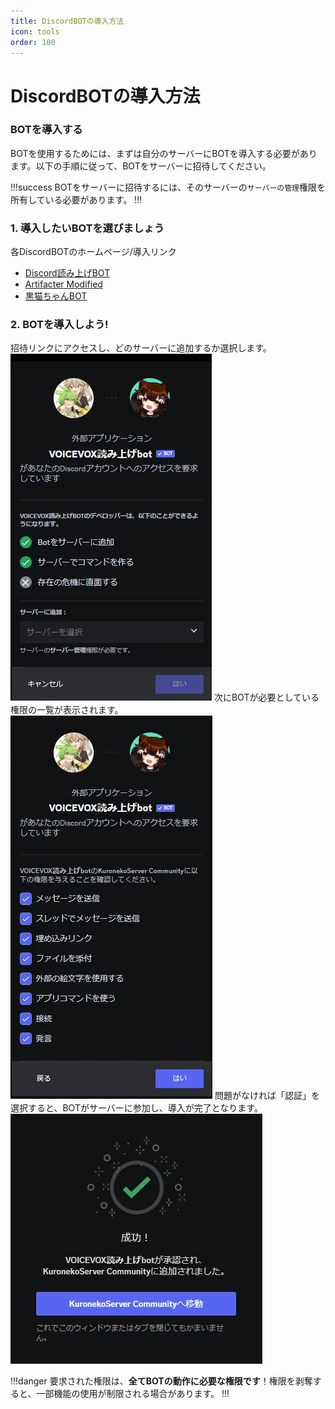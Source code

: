 ```yaml
---
title: DiscordBOTの導入方法
icon: tools
order: 100
---
```


# DiscordBOTの導入方法
### BOTを導入する
BOTを使用するためには、まずは自分のサーバーにBOTを導入する必要があります。以下の手順に従って、BOTをサーバーに招待してください。

!!!success
BOTをサーバーに招待するには、そのサーバーの`サーバーの管理`権限を所有している必要があります。
!!!


### 1. 導入したいBOTを選びましょう
各DiscordBOTのホームページ/導入リンク
- [Discord読み上げBOT](https://tts.kuroneko6423.com)
- [Artifacter Modified](https://artifacter.kuroneko6423.com)
- [黒猫ちゃんBOT](https://discord.com/api/oauth2/authorize?client_id=904368599752396852&permissions=964626345078&scope=bot%20applications.commands)

### 2. BOTを導入しよう!
招待リンクにアクセスし、どのサーバーに追加するか選択します。
![](/static/tutorial/bot-invite/1.webp)
次にBOTが必要としている権限の一覧が表示されます。
![](/static/tutorial/bot-invite/2.webp)
問題がなければ「認証」を選択すると、BOTがサーバーに参加し、導入が完了となります。
![](/static/tutorial/bot-invite/3.webp)

!!!danger
要求された権限は、**全てBOTの動作に必要な権限です**！権限を剥奪すると、一部機能の使用が制限される場合があります。
!!!
